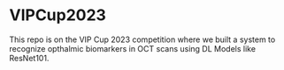 # VIPCup2023
This repo is on the VIP Cup 2023 competition where we built a system to recognize opthalmic biomarkers in OCT scans using DL Models like ResNet101.
